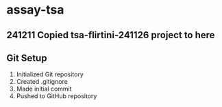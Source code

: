 # assay-tsa

## 241211 Copied tsa-flirtini-241126 project to here

## Git Setup
1. Initialized Git repository
2. Created .gitignore
3. Made initial commit
4. Pushed to GitHub repository

